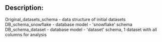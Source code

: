 ## Description:
Original_datasets_schema - data structure of initial datasets<br>
DB_schema_snowflake - database model - 'snowflake' schema<br>
DB_schema_dataset - database model - 'dataset' schema, 1 dataset with all columns for analysis<br>
